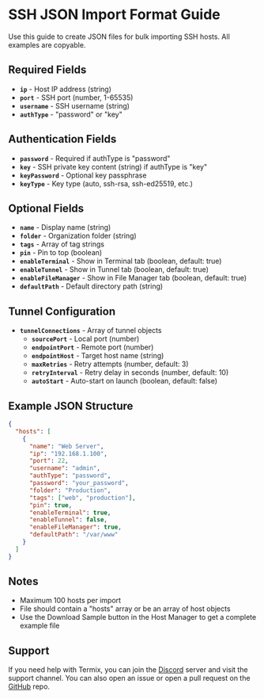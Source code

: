 # SSH JSON Import Format Guide

Use this guide to create JSON files for bulk importing SSH hosts. All examples are copyable.

## Required Fields

- **`ip`** - Host IP address (string)
- **`port`** - SSH port (number, 1-65535)
- **`username`** - SSH username (string)
- **`authType`** - "password" or "key"

## Authentication Fields

- **`password`** - Required if authType is "password"
- **`key`** - SSH private key content (string) if authType is "key"
- **`keyPassword`** - Optional key passphrase
- **`keyType`** - Key type (auto, ssh-rsa, ssh-ed25519, etc.)

## Optional Fields

- **`name`** - Display name (string)
- **`folder`** - Organization folder (string)
- **`tags`** - Array of tag strings
- **`pin`** - Pin to top (boolean)
- **`enableTerminal`** - Show in Terminal tab (boolean, default: true)
- **`enableTunnel`** - Show in Tunnel tab (boolean, default: true)
- **`enableFileManager`** - Show in File Manager tab (boolean, default: true)
- **`defaultPath`** - Default directory path (string)

## Tunnel Configuration

- **`tunnelConnections`** - Array of tunnel objects
    - **`sourcePort`** - Local port (number)
    - **`endpointPort`** - Remote port (number)
    - **`endpointHost`** - Target host name (string)
    - **`maxRetries`** - Retry attempts (number, default: 3)
    - **`retryInterval`** - Retry delay in seconds (number, default: 10)
    - **`autoStart`** - Auto-start on launch (boolean, default: false)

## Example JSON Structure

```json
{
  "hosts": [
    {
      "name": "Web Server",
      "ip": "192.168.1.100",
      "port": 22,
      "username": "admin",
      "authType": "password",
      "password": "your_password",
      "folder": "Production",
      "tags": ["web", "production"],
      "pin": true,
      "enableTerminal": true,
      "enableTunnel": false,
      "enableFileManager": true,
      "defaultPath": "/var/www"
    }
  ]
}
```

## Notes

- Maximum 100 hosts per import
- File should contain a "hosts" array or be an array of host objects
- Use the Download Sample button in the Host Manager to get a complete example file

## Support

If you need help with Termix, you can join the [Discord](https://discord.gg/jVQGdvHDrf) server and visit the support channel. You can also open an issue or open a pull request on the [GitHub](https://github.com/LukeGus/Termix/issues) repo.